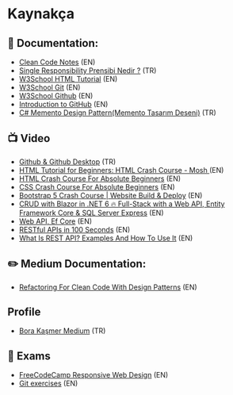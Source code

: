 # Kaynakça

## 📄 Documentation: 

- [Clean Code Notes](https://github.com/JuanCrg90/Clean-Code-Notes) (EN)
- [Single Responsibility Prensibi Nedir ?](https://gokhana.medium.com/single-responsibility-prensibi-nedir-kod-örneğiyle-soli̇d-c8b1602be602) (TR)
- [W3School HTML Tutorial](https://www.w3schools.com/html/) (EN)
- [W3School Git](https://www.w3schools.com/git/default.asp?remote=github) (EN)
- [W3School Github](https://www.w3schools.com/git/git_remote_getstarted.asp?remote=github) (EN)
- [Introduction to GitHub](https://github.com/microsoft/Web-Dev-For-Beginners/blob/main/1-getting-started-lessons/2-github-basics/README.md) (EN)
- [C# Memento Design Pattern(Memento Tasarım Deseni)](https://www.gencayyildiz.com/blog/c-memento-design-patternmemento-tasarim-deseni/) (TR)



## 📺 Video

- [Github & Github Desktop](https://www.youtube.com/watch?v=gRZW8eTmLMA&ab_channel=KodcuMurat) (TR)
- [HTML Tutorial for Beginners: HTML Crash Course - Mosh
](https://www.youtube.com/watch?v=qz0aGYrrlhU&list=RDCMUCWv7vMbMWH4-V0ZXdmDpPBA&start_radio=1&rv=qz0aGYrrlhU&t=89&ab_channel=ProgrammingwithMosh) (EN)
- [HTML Crash Course For Absolute Beginners](https://www.youtube.com/watch?v=UB1O30fR-EE&ab_channel=TraversyMedia) (EN)
- [CSS Crash Course For Absolute Beginners](https://www.youtube.com/watch?v=yfoY53QXEnI&ab_channel=TraversyMedia) (EN)
- [Bootstrap 5 Crash Course | Website Build & Deploy](https://www.youtube.com/watch?v=4sosXZsdy-s&ab_channel=TraversyMedia) (EN)
- [CRUD with Blazor in .NET 6 🔥 Full-Stack with a Web API, Entity Framework Core & SQL Server Express](https://www.youtube.com/watch?v=K_P-qJj_8Bg&ab_channel=PatrickGod) (EN)
- [Web API, Ef Core](https://www.youtube.com/watch?v=nIOqO5N2_ss&ab_channel=MohamadLawand) (EN)
- [RESTful APIs in 100 Seconds](https://www.youtube.com/watch?v=-MTSQjw5DrM) (EN)
- [What Is REST API? Examples And How To Use It](https://www.youtube.com/watch?v=-mN3VyJuCjM) (EN)

## ✏️ Medium Documentation: 

- [Refactoring For Clean Code With Design Patterns](https://medium.com/swlh/refactoring-for-clean-code-with-design-patterns-2d3d754c3bfe) (EN)

## Profile

- [Bora Kaşmer Medium](https://borakasmer.medium.com/) (TR)

## 📝 Exams

- [FreeCodeCamp Responsive Web Design](https://www.freecodecamp.org/learn/2022/responsive-web-design/) (EN)
- [Git exercises](https://www.w3schools.com/git/default.asp?remote=github) (EN)
